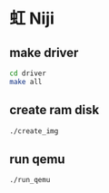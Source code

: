 # 虹 Niji

## make driver
```sh
cd driver
make all
```

## create ram disk
```sh
./create_img
```

## run qemu
```sh
./run_qemu
```
